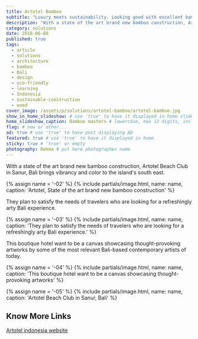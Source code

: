 ```yaml
---
title: Artotel Bamboo
subtitle: "Luxury meets sustainability. Looking good with excellent bamboo architecture in Sanur, Bali."
description: "With a state of the art brand new bamboo construction, Artotel Beach Club in Sanur, Bali brings vibrancy and color to the island's south east."
category: solutions
date: 2018-06-08
published: true
tags:
  - article
  - solutions
  - architecture
  - bamboo
  - Bali
  - design
  - eco-friendly
  - learning
  - Indonesia
  - sustainable-construction
  - wood
cover_image: /assets/p/solutions/artotel-bamboo/artotel-bamboo.jpg
show_in_home_slideshow: # use 'true' to have it displayed in home slideshow
home_slideshow_caption: Bamboo masters # lowercase, max 12 digits, including spaces
flag: # new or other...
ad: true # use 'true' to have post displaying AD
featured: true # use 'true' to have it displayed in home
sticky: true # 'true' or empty
photography: Rokma # put here photographer name
---
```


With a state of the art brand new bamboo construction, Artotel Beach Club in Sanur, Bali brings vibrancy and color to the island's south east.

{% assign name = '-02' %}
{% include partials/image.html, name: name, caption: 'Artotel, State of the art brand new bamboo construction' %}



They plan to satisfy the needs of travelers who are looking for a refreshingly arty Bali experience.

{% assign name = '-03' %}
{% include partials/image.html, name: name, caption: 'They plan to satisfy the needs of travelers who are looking for a refreshingly arty Bali experience.' %}


This boutique hotel want to be a canvas showcasing thought-provoking artworks by some of the most relevant Bali-based contemporary artists of today.

{% assign name = '-04' %}
{% include partials/image.html, name: name, caption: 'This boutique hotel want to be a canvas showcasing thought-provoking artworks' %}


{% assign name = '-05' %}
{% include partials/image.html, name: name, caption: 'Artotel Beach Club in Sanur, Bali' %}




## Know More Links

[Artotel indonesia website](https://www.artotelindonesia.com)
